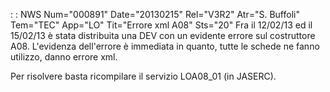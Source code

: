  :  : NWS Num="000891" Date="20130215" Rel="V3R2" Atr="S. Buffoli" Tem="TEC" App="LO" Tit="Errore xml A08" Sts="20"
Fra il 12/02/13 ed il 15/02/13 è stata distribuita una DEV con un evidente errore sul costruttore A08. L'evidenza dell'errore è immediata in quanto, tutte le schede ne fanno utilizzo, danno errore
xml.

Per risolvere basta ricompilare il servizio LOA08_01 (in JASERC).
